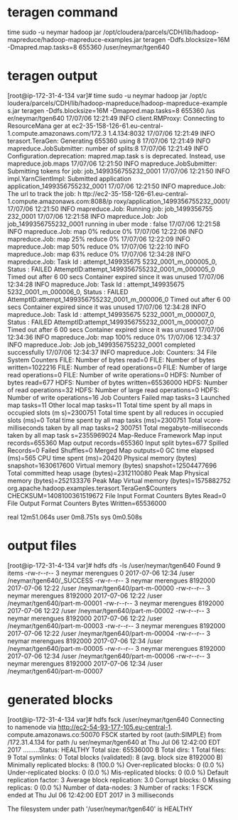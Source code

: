 # teragen command
time sudo -u neymar hadoop jar /opt/cloudera/parcels/CDH/lib/hadoop-mapreduce/hadoop-mapreduce-examples.jar teragen -Ddfs.blocksize=16M -Dmapred.map.tasks=8 655360 /user/neymar/tgen640

# teragen output
[root@ip-172-31-4-134 var]# time sudo -u neymar hadoop jar /opt/c
loudera/parcels/CDH/lib/hadoop-mapreduce/hadoop-mapreduce-example
s.jar teragen -Ddfs.blocksize=16M -Dmapred.map.tasks=8 655360 /us
er/neymar/tgen640
17/07/06 12:21:49 INFO client.RMProxy: Connecting to ResourceMana
ger at ec2-35-158-126-61.eu-central-1.compute.amazonaws.com/172.3
1.4.134:8032
17/07/06 12:21:49 INFO terasort.TeraGen: Generating 655360 using 
8
17/07/06 12:21:49 INFO mapreduce.JobSubmitter: number of splits:8
17/07/06 12:21:49 INFO Configuration.deprecation: mapred.map.task
s is deprecated. Instead, use mapreduce.job.maps
17/07/06 12:21:50 INFO mapreduce.JobSubmitter: Submitting tokens 
for job: job_1499356755232_0001
17/07/06 12:21:50 INFO impl.YarnClientImpl: Submitted application
 application_1499356755232_0001
17/07/06 12:21:50 INFO mapreduce.Job: The url to track the job: h
ttp://ec2-35-158-126-61.eu-central-1.compute.amazonaws.com:8088/p
roxy/application_1499356755232_0001/
17/07/06 12:21:50 INFO mapreduce.Job: Running job: job_1499356755
232_0001
17/07/06 12:21:58 INFO mapreduce.Job: Job job_1499356755232_0001 
running in uber mode : false
17/07/06 12:21:58 INFO mapreduce.Job:  map 0% reduce 0%
17/07/06 12:22:06 INFO mapreduce.Job:  map 25% reduce 0%
17/07/06 12:22:09 INFO mapreduce.Job:  map 50% reduce 0%
17/07/06 12:22:10 INFO mapreduce.Job:  map 63% reduce 0%
17/07/06 12:34:28 INFO mapreduce.Job: Task Id : attempt_149935675
5232_0001_m_000005_0, Status : FAILED
AttemptID:attempt_1499356755232_0001_m_000005_0 Timed out after 6
00 secs
Container expired since it was unused
17/07/06 12:34:28 INFO mapreduce.Job: Task Id : attempt_149935675
5232_0001_m_000006_0, Status : FAILED
AttemptID:attempt_1499356755232_0001_m_000006_0 Timed out after 6
00 secs
Container expired since it was unused
17/07/06 12:34:28 INFO mapreduce.Job: Task Id : attempt_149935675
5232_0001_m_000007_0, Status : FAILED
AttemptID:attempt_1499356755232_0001_m_000007_0 Timed out after 6
00 secs
Container expired since it was unused
17/07/06 12:34:36 INFO mapreduce.Job:  map 100% reduce 0%
17/07/06 12:34:37 INFO mapreduce.Job: Job job_1499356755232_0001 
completed successfully
17/07/06 12:34:37 INFO mapreduce.Job: Counters: 34
        File System Counters
                FILE: Number of bytes read=0
                FILE: Number of bytes written=1022216
                FILE: Number of read operations=0
                FILE: Number of large read operations=0
                FILE: Number of write operations=0
                HDFS: Number of bytes read=677
                HDFS: Number of bytes written=65536000
                HDFS: Number of read operations=32
                HDFS: Number of large read operations=0
                HDFS: Number of write operations=16
        Job Counters 
                Failed map tasks=3
                Launched map tasks=11
                Other local map tasks=11
                Total time spent by all maps in occupied slots (m
s)=2300751
                Total time spent by all reduces in occupied slots
 (ms)=0
                Total time spent by all map tasks (ms)=2300751
                Total vcore-milliseconds taken by all map tasks=2
300751
                Total megabyte-milliseconds taken by all map task
s=2355969024
        Map-Reduce Framework
                Map input records=655360
                Map output records=655360
                Input split bytes=677
                Spilled Records=0
                Failed Shuffles=0
                Merged Map outputs=0
                GC time elapsed (ms)=565
                CPU time spent (ms)=20420
                Physical memory (bytes) snapshot=1630617600
                Virtual memory (bytes) snapshot=12504477696
                Total committed heap usage (bytes)=2312110080
                Peak Map Physical memory (bytes)=252133376
                Peak Map Virtual memory (bytes)=1575882752
        org.apache.hadoop.examples.terasort.TeraGen$Counters
                CHECKSUM=1408100361519672
        File Input Format Counters 
                Bytes Read=0
        File Output Format Counters 
                Bytes Written=65536000

real    12m51.064s
user    0m8.751s
sys     0m0.508s

# output files
[root@ip-172-31-4-134 var]# hdfs dfs -ls /user/neymar/tgen640
Found 9 items
-rw-r--r--   3 neymar merengues          0 2017-07-06 12:34 /user
/neymar/tgen640/_SUCCESS
-rw-r--r--   3 neymar merengues    8192000 2017-07-06 12:22 /user
/neymar/tgen640/part-m-00000
-rw-r--r--   3 neymar merengues    8192000 2017-07-06 12:22 /user
/neymar/tgen640/part-m-00001
-rw-r--r--   3 neymar merengues    8192000 2017-07-06 12:22 /user
/neymar/tgen640/part-m-00002
-rw-r--r--   3 neymar merengues    8192000 2017-07-06 12:22 /user
/neymar/tgen640/part-m-00003
-rw-r--r--   3 neymar merengues    8192000 2017-07-06 12:22 /user
/neymar/tgen640/part-m-00004
-rw-r--r--   3 neymar merengues    8192000 2017-07-06 12:34 /user
/neymar/tgen640/part-m-00005
-rw-r--r--   3 neymar merengues    8192000 2017-07-06 12:34 /user
/neymar/tgen640/part-m-00006
-rw-r--r--   3 neymar merengues    8192000 2017-07-06 12:34 /user
/neymar/tgen640/part-m-00007

# generated blocks
[root@ip-172-31-4-134 var]# hdfs fsck /user/neymar/tgen640
Connecting to namenode via http://ec2-54-93-177-105.eu-central-1.
compute.amazonaws.co:50070
FSCK started by root (auth:SIMPLE) from /172.31.4.134 for path /u
ser/neymar/tgen640 at Thu Jul 06 12:42:00 EDT 2017
.........Status: HEALTHY
 Total size:    65536000 B
 Total dirs:    1
 Total files:   9
 Total symlinks:                0
 Total blocks (validated):      8 (avg. block size 8192000 B)
 Minimally replicated blocks:   8 (100.0 %)
 Over-replicated blocks:        0 (0.0 %)
 Under-replicated blocks:       0 (0.0 %)
 Mis-replicated blocks:         0 (0.0 %)
 Default replication factor:    3
 Average block replication:     3.0
 Corrupt blocks:                0
 Missing replicas:              0 (0.0 %)
 Number of data-nodes:          3
 Number of racks:               1
FSCK ended at Thu Jul 06 12:42:00 EDT 2017 in 3 milliseconds


The filesystem under path '/user/neymar/tgen640' is HEALTHY
